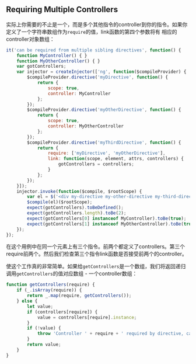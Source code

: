 ## Requiring Multiple Controllers
实际上你需要的不止是一个，而是多个其他指令的controller到你的指令。如果你定义了一个字符串数组作为`require`的值，link函数的第四个参数将有
相应的controller对象数组：
```js
it('can be required from multiple sibling directives', function() {
    function MyController() { }
    function MyOtherController() { }
    var gotControllers;
    var injector = createInjector(['ng', function($compileProvider) {
        $compileProvider.directive('myDirective', function() {
            return {
                scope: true,
                controller: MyController
            };
        });
        $compileProvider.directive('myOtherDirective', function() {
            return {
                scope: true,
                controller: MyOtherController
            };
        });
        $compileProvider.directive('myThirdDirective', function() {
            return {
                require: ['myDirective', 'myOtherDirective'],
                link: function(scope, element, attrs, controllers) {
                    gotControllers = controllers;
                }
            }; 
        });
    }]);
    injector.invoke(function($compile, $rootScope) {
        var el = $('<div my-directive my-other-directive my-third-directive></div>');
        $compile(el)($rootScope);
        expect(gotControllers).toBeDefined();
        expect(gotControllers.length).toBe(2);
        expect(gotControllers[0] instanceof MyController).toBe(true);
        expect(gotControllers[1] instanceof MyOtherController).toBe(true);
    });
});
```
在这个用例中在同一个元素上有三个指令。前两个都定义了controllers。第三个require前两个。然后我们检查第三个指令link函数是否接受前两个的controller。

使这个工作真的非常简单。如果给`getControllers`是一个数组，我们将返回递归调用`getControllers`的值对应数组 - 一个controller数组：
```js
function getControllers(require) {
    if (_.isArray(require)) {
        return _.map(require, getControllers());
    } else {
        let value;
        if (controllers[require]) {
            value = controllers[require].instance;
        }
        if (!value) {
            throw 'Controller ' + require + ' required by directive, cannot be found!';
        }
        return value;
    }
}
```